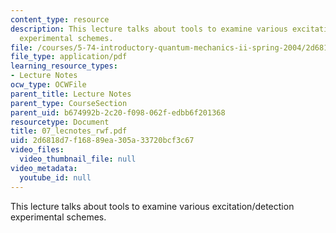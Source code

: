 ```yaml
---
content_type: resource
description: This lecture talks about tools to examine various excitation/detection
  experimental schemes.
file: /courses/5-74-introductory-quantum-mechanics-ii-spring-2004/2d6818d7f16889ea305a33720bcf3c67_07_lecnotes_rwf.pdf
file_type: application/pdf
learning_resource_types:
- Lecture Notes
ocw_type: OCWFile
parent_title: Lecture Notes
parent_type: CourseSection
parent_uid: b674992b-2c20-f098-062f-edbb6f201368
resourcetype: Document
title: 07_lecnotes_rwf.pdf
uid: 2d6818d7-f168-89ea-305a-33720bcf3c67
video_files:
  video_thumbnail_file: null
video_metadata:
  youtube_id: null
---
```

This lecture talks about tools to examine various excitation/detection experimental schemes.

